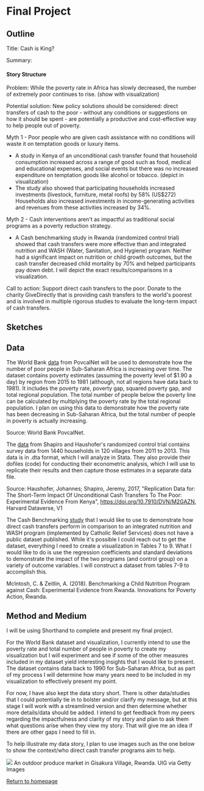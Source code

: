 # Final Project
## Outline

Title: Cash is King?

Summary:

#### Story Structure
Problem: While the poverty rate in Africa has slowly decreased, the number of extremely poor continues to rise. (show with visualization)

Potential solution: New policy solutions should be considered: direct transfers of cash to the poor - without any conditions or suggestions on how it should be spent - are potentially a productive and cost-effective way to help people out of poverty.

Myth 1 - Poor people who are given cash assistance with no conditions will waste it on temptation goods or luxury items.
- A study in Kenya of an unconditional cash transfer found that household consumption increased across a range of good such as food, medical and educational expenses, and social events but there was no increased expenditure on temptation goods like alcohol or tobacco. (depict in visualization)
- The study also showed that participating households increased investments (livestock, furniture, metal roofs) by 58% (US$272) Households also increased investments in income-generating activities and revenues from these activities increased by 34%.

Myth 2 - Cash interventions aren't as impactful as traditional social programs as a poverty reduction strategy.
- A Cash benchmarking study in Rwanda (randomized control trial) showed that cash transfers were more effective than and integrated nutrition and WASH (Water, Sanitation, and Hygiene) program. Neither had a significant impact on nutrition or child growth outcomes, but the cash transfer decreased child mortality by 70% and helped participants pay down debt. I will depict the exact results/comparisons in a visualization.
  
Call to action: Support direct cash transfers to the poor. Donate to the charity GiveDirectly that is providing cash transfers to the world's poorest and is involved in multiple rigorous studies to evaluate the long-term impact of cash transfers.

## Sketches

## Data

The World Bank [data](https://alycaito.github.io/portfolio/RegionalTable_1.9.csv) from PovcalNet will be used to demonstrate how the number of poor people in Sub-Saharan Africa is increasing over time. The dataset contains poverty estimates (assuming the poverty level of $1.90 a day) by region from 2015 to 1981 (although, not all regions have data back to 1981). It includes the poverty rate, poverty gap, squared poverty gap, and total regional population. The total number of people below the poverty line can be calculated by multiplying the poverty rate by the total regional population. I plan on using this data to demonstrate how the poverty rate has been decreasing in Sub-Saharan Africa, but the total number of people in poverty is actually increasing. 

Source: World Bank PovcalNet.

The [data](https://alycaito.github.io/portfolio/UCT_FINAL_CLEAN.dta) from Shapiro and Haushofer's randomized control trial contains survey data from 1440 households in 120 villages from 2011 to 2013. This data is in .dta format, which I will analyze in Stata. They also provide their dofiles (code) for conducting their econometric analysis, which I will use to replicate their results and then capture those estimates in a separate data file. 

Source: Haushofer, Johannes; Shapiro, Jeremy, 2017, "Replication Data for: The Short-Term Impact Of Unconditional Cash Transfers To The Poor: Experimental Evidence From Kenya", https://doi.org/10.7910/DVN/M2GAZN, Harvard Dataverse, V1

The Cash Benchmarking [study](https://alycaito.github.io/portfolio/Benchmarking.pdf)  that I would like to use to demonstrate how direct cash transfers perform in comparison to an integrated nutrition and WASH program (implemented by Catholic Relief Services) does not have a public dataset published. While it's possible I could reach out to get the dataset, everything I need to create a visualization in Tables 7 to 9. What I would like to do is use the regression coefficients and standard deviations to demonstrate the impact of the two programs (and control group) on a variety of outcome variables. I will construct a dataset from tables 7-9 to accomplish this. 

McIntosh, C. & Zeitlin, A. (2018). Benchmarking a Child Nutrition Program against Cash: Experimental Evidence from Rwanda. Innovations for Poverty Action, Rwanda.

## Method and Medium
I will be using Shorthand to complete and present my final project. 

For the World Bank dataset and visualization, I currently intend to use the poverty rate and total number of people in poverty to create my visualization but I will experiment and see if some of the other measures included in my dataset yield interesting insights that I would like to present. The dataset contains data back to 1990 for Sub-Saharan Africa, but as part of my process I will determine how many years need to be included in my visualization to effectively present my point. 

For now, I have also kept the data story short. There is other data/studies that I could potentially tie in to bolster and/or clarify my message, but at this stage I will work with a streamlined version and then determine whether more details/data should be added. I intend to get feedback from my peers regarding the impactfulness and clarity of my story and plan to ask them what questions arise when they view my story. That will give me an idea if there are other gaps I need to fill in.

To help illustrate my data story, I plan to use images such as the one below to show the context/who direct cash transfer programs aim to help.

![](https://alycaito.github.io/portfolio/GettyImages_951670148.0.webp)
An outdoor produce market in Gisakura Village, Rwanda. UIG via Getty Images

[Return to homepage](/portfolio)
